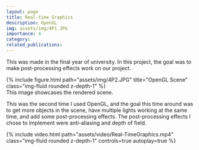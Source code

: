 ```yaml
---
layout: page
title: Real-time Graphics
description: OpenGL
img: assets/img/4P1.JPG
importance: 4
category:
related_publications:
---
```


This was made in the final year of university. In this project, the goal was to make post-processing effects work on our project.  

<div class="row">
    <div class="col-sm mt-3 mt-md-0">
        {% include figure.html path="assets/img/4P2.JPG" title="OpenGL Scene" class="img-fluid rounded z-depth-1" %}
    </div>
</div>
<div class="caption">
    This image showcases the rendered scene.
</div>

This was the second time I used OpenGL, and the goal this time around was to get more objects in the scene, have multiple lights working at the same time, and add some post-processing effects. The post-processing effects I chose to implement were anti-aliasing and depth of field.

<div class="row mt-3">
    <div class="col-sm mt-3 mt-md-0">
        {% include video.html path="assets/video/Real-TimeGraphics.mp4" class="img-fluid rounded z-depth-1" controls=true autoplay=true %}
    </div>
</div>
